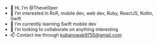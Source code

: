 - 👋 Hi, I’m @Thevel0per
- 👀 I’m interested in RoR, mobile dev, web dev, Ruby, ReactJS, Kotlin, Swift
- 🌱 I’m currently learning Swift mobile dev
- 💞️ I’m looking to collaborate on anything interesting
- 📫 Contact me through kubanowak9755@gmail.com

<!---
Thevel0per/Thevel0per is a ✨ special ✨ repository because its `README.md` (this file) appears on your GitHub profile.
You can click the Preview link to take a look at your changes.
--->
